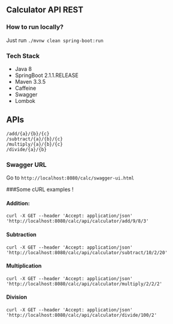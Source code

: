 ## Calculator API REST

### How to run locally?
Just run `./mvnw clean spring-boot:run`

### Tech Stack
- Java 8
- SpringBoot 2.1.1.RELEASE
- Maven 3.3.5
- Caffeine
- Swagger
- Lombok

## APIs
```
/add/{a}/{b}/{c}
/subtract/{a}/{b}/{c}
/multiply/{a}/{b}/{c}
/divide/{a}/{b}
```

### Swagger URL
Go to `http://localhost:8080/calc/swagger-ui.html`

###Some cURL examples !

#### Addition:
`curl -X GET --header 'Accept: application/json' 'http://localhost:8080/calc/api/calculator/add/9/8/3'`

#### Subtraction
`curl -X GET --header 'Accept: application/json' 'http://localhost:8080/calc/api/calculator/subtract/10/2/20'`

#### Multiplication
`curl -X GET --header 'Accept: application/json' 'http://localhost:8080/calc/api/calculator/multiply/2/2/2'`

#### Division
`curl -X GET --header 'Accept: application/json' 'http://localhost:8080/calc/api/calculator/divide/100/2'`
